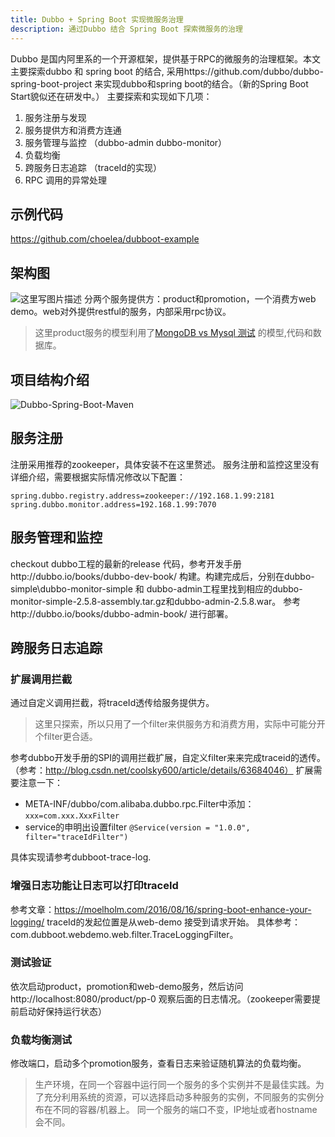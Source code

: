 ```yaml
---
title: Dubbo + Spring Boot 实现微服务治理
description: 通过Dubbo 结合 Spring Boot 探索微服务的治理
---
```

Dubbo 是国内阿里系的一个开源框架，提供基于RPC的微服务的治理框架。本文主要探索dubbo 和 spring boot 的结合, 采用https://github.com/dubbo/dubbo-spring-boot-project 来实现dubbo和spring boot的结合。（新的Spring Boot Start貌似还在研发中。）
主要探索和实现如下几项：
 1. 服务注册与发现
 2. 服务提供方和消费方连通
 3. 服务管理与监控 （dubbo-admin  dubbo-monitor）
 4. 负载均衡
 4. 跨服务日志追踪 （traceId的实现）
 5. RPC 调用的异常处理

## 示例代码
https://github.com/choelea/dubboot-example

## 架构图
![这里写图片描述](http://img.blog.csdn.net/20171220203126790?watermark/2/text/aHR0cDovL2Jsb2cuY3Nkbi5uZXQvY2hvZWxlYQ==/font/5a6L5L2T/fontsize/400/fill/I0JBQkFCMA==/dissolve/70/gravity/SouthEast)
分两个服务提供方：product和promotion，一个消费方web demo。web对外提供restful的服务，内部采用rpc协议。
> 这里product服务的模型利用了[MongoDB vs Mysql 测试](http://blog.csdn.net/choelea/article/details/78119389) 的模型,代码和数据库。
## 项目结构介绍
![Dubbo-Spring-Boot-Maven](http://img.blog.csdn.net/20171220220016464?watermark/2/text/aHR0cDovL2Jsb2cuY3Nkbi5uZXQvY2hvZWxlYQ==/font/5a6L5L2T/fontsize/400/fill/I0JBQkFCMA==/dissolve/70/gravity/SouthEast)
## 服务注册
注册采用推荐的zookeeper，具体安装不在这里赘述。
服务注册和监控这里没有详细介绍，需要根据实际情况修改以下配置：

```
spring.dubbo.registry.address=zookeeper://192.168.1.99:2181
spring.dubbo.monitor.address=192.168.1.99:7070
```

## 服务管理和监控
checkout dubbo工程的最新的release 代码，参考开发手册http://dubbo.io/books/dubbo-dev-book/ 构建。构建完成后，分别在dubbo-simple\dubbo-monitor-simple 和 dubbo-admin工程里找到相应的dubbo-monitor-simple-2.5.8-assembly.tar.gz和dubbo-admin-2.5.8.war。 参考http://dubbo.io/books/dubbo-admin-book/ 进行部署。
## 跨服务日志追踪
### 扩展调用拦截
通过自定义调用拦截，将traceId透传给服务提供方。
> 这里只探索，所以只用了一个filter来供服务方和消费方用，实际中可能分开个filter更合适。

参考dubbo开发手册的SPI的调用拦截扩展，自定义filter来来完成traceid的透传。（参考：http://blog.csdn.net/coolsky600/article/details/63684046）
扩展需要注意一下：

 - META-INF/dubbo/com.alibaba.dubbo.rpc.Filter中添加：`xxx=com.xxx.XxxFilter`
 - service的申明出设置filter `@Service(version = "1.0.0", filter="traceIdFilter")`

具体实现请参考dubboot-trace-log.
### 增强日志功能让日志可以打印traceId
参考文章：https://moelholm.com/2016/08/16/spring-boot-enhance-your-logging/
traceId的发起位置是从web-demo 接受到请求开始。 具体参考：com.dubboot.webdemo.web.filter.TraceLoggingFilter。
### 测试验证
依次启动product，promotion和web-demo服务，然后访问http://localhost:8080/product/pp-0 观察后面的日志情况。（zookeeper需要提前启动好保持运行状态）
### 负载均衡测试
修改端口，启动多个promotion服务，查看日志来验证随机算法的负载均衡。
> 生产环境，在同一个容器中运行同一个服务的多个实例并不是最佳实践。为了充分利用系统的资源，可以选择启动多种服务的实例，不同服务的实例分布在不同的容器/机器上。 同一个服务的端口不变，IP地址或者hostname会不同。

